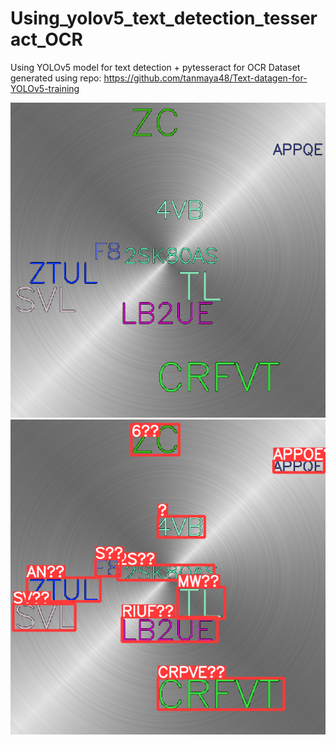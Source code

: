 # Using_yolov5_text_detection_tesseract_OCR
Using YOLOv5 model for text detection + pytesseract for OCR
Dataset generated using repo: https://github.com/tanmaya48/Text-datagen-for-YOLOv5-training


<img src="/254.png" alt="Alt text" title="Input Image">

<img src="/runs/detect/exp/254.png" alt="Alt text" title="Result Image">

